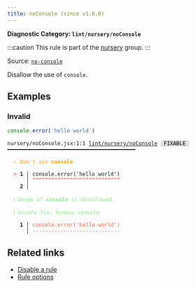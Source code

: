 ```yaml
---
title: noConsole (since v1.6.0)
---
```


**Diagnostic Category: `lint/nursery/noConsole`**

:::caution
This rule is part of the [nursery](/linter/rules/#nursery) group.
:::

Source: <a href="https://eslint.org/docs/latest/rules/no-console" target="_blank"><code>no-console</code></a>

Disallow the use of `console`.

## Examples

### Invalid

```jsx
console.error('hello world')
```

<pre class="language-text"><code class="language-text">nursery/noConsole.jsx:1:1 <a href="https://biomejs.dev/linter/rules/no-console">lint/nursery/noConsole</a> <span style="color: #000; background-color: #ddd;"> FIXABLE </span> ━━━━━━━━━━━━━━━━━━━━━━━━━━━━━━━━━━━━━━━━━

<strong><span style="color: Orange;">  </span></strong><strong><span style="color: Orange;">⚠</span></strong> <span style="color: Orange;">Don't use </span><span style="color: Orange;"><strong>console</strong></span>
  
<strong><span style="color: Tomato;">  </span></strong><strong><span style="color: Tomato;">&gt;</span></strong> <strong>1 │ </strong>console.error('hello world')
   <strong>   │ </strong><strong><span style="color: Tomato;">^</span></strong><strong><span style="color: Tomato;">^</span></strong><strong><span style="color: Tomato;">^</span></strong><strong><span style="color: Tomato;">^</span></strong><strong><span style="color: Tomato;">^</span></strong><strong><span style="color: Tomato;">^</span></strong><strong><span style="color: Tomato;">^</span></strong><strong><span style="color: Tomato;">^</span></strong><strong><span style="color: Tomato;">^</span></strong><strong><span style="color: Tomato;">^</span></strong><strong><span style="color: Tomato;">^</span></strong><strong><span style="color: Tomato;">^</span></strong><strong><span style="color: Tomato;">^</span></strong><strong><span style="color: Tomato;">^</span></strong><strong><span style="color: Tomato;">^</span></strong><strong><span style="color: Tomato;">^</span></strong><strong><span style="color: Tomato;">^</span></strong><strong><span style="color: Tomato;">^</span></strong><strong><span style="color: Tomato;">^</span></strong><strong><span style="color: Tomato;">^</span></strong><strong><span style="color: Tomato;">^</span></strong><strong><span style="color: Tomato;">^</span></strong><strong><span style="color: Tomato;">^</span></strong><strong><span style="color: Tomato;">^</span></strong><strong><span style="color: Tomato;">^</span></strong><strong><span style="color: Tomato;">^</span></strong><strong><span style="color: Tomato;">^</span></strong><strong><span style="color: Tomato;">^</span></strong>
    <strong>2 │ </strong>
  
<strong><span style="color: lightgreen;">  </span></strong><strong><span style="color: lightgreen;">ℹ</span></strong> <span style="color: lightgreen;">Usage of </span><span style="color: lightgreen;"><strong>console</strong></span><span style="color: lightgreen;"> is disallowed.</span>
  
<strong><span style="color: lightgreen;">  </span></strong><strong><span style="color: lightgreen;">ℹ</span></strong> <span style="color: lightgreen;">Unsafe fix</span><span style="color: lightgreen;">: </span><span style="color: lightgreen;">Remove console</span>
  
<strong>  </strong><strong>  1 │ </strong><span style="color: Tomato;">c</span><span style="color: Tomato;">o</span><span style="color: Tomato;">n</span><span style="color: Tomato;">s</span><span style="color: Tomato;">o</span><span style="color: Tomato;">l</span><span style="color: Tomato;">e</span><span style="color: Tomato;">.</span><span style="color: Tomato;">e</span><span style="color: Tomato;">r</span><span style="color: Tomato;">r</span><span style="color: Tomato;">o</span><span style="color: Tomato;">r</span><span style="color: Tomato;">(</span><span style="color: Tomato;">'</span><span style="color: Tomato;">h</span><span style="color: Tomato;">e</span><span style="color: Tomato;">l</span><span style="color: Tomato;">l</span><span style="color: Tomato;">o</span><span style="opacity: 0.8;"><span style="color: Tomato;">·</span></span><span style="color: Tomato;">w</span><span style="color: Tomato;">o</span><span style="color: Tomato;">r</span><span style="color: Tomato;">l</span><span style="color: Tomato;">d</span><span style="color: Tomato;">'</span><span style="color: Tomato;">)</span>
<strong>  </strong><strong>    │ </strong><span style="color: Tomato;">-</span><span style="color: Tomato;">-</span><span style="color: Tomato;">-</span><span style="color: Tomato;">-</span><span style="color: Tomato;">-</span><span style="color: Tomato;">-</span><span style="color: Tomato;">-</span><span style="color: Tomato;">-</span><span style="color: Tomato;">-</span><span style="color: Tomato;">-</span><span style="color: Tomato;">-</span><span style="color: Tomato;">-</span><span style="color: Tomato;">-</span><span style="color: Tomato;">-</span><span style="color: Tomato;">-</span><span style="color: Tomato;">-</span><span style="color: Tomato;">-</span><span style="color: Tomato;">-</span><span style="color: Tomato;">-</span><span style="color: Tomato;">-</span><span style="color: Tomato;">-</span><span style="color: Tomato;">-</span><span style="color: Tomato;">-</span><span style="color: Tomato;">-</span><span style="color: Tomato;">-</span><span style="color: Tomato;">-</span><span style="color: Tomato;">-</span><span style="color: Tomato;">-</span>
</code></pre>

## Related links

- [Disable a rule](/linter/#disable-a-lint-rule)
- [Rule options](/linter/#rule-options)
